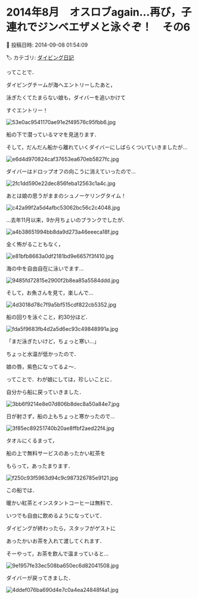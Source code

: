 # 2014年8月　オスロブagain…再び，子連れでジンベエザメと泳ぐぞ！　その6

📅 投稿日時: 2014-09-08 01:54:09

🏷️ カテゴリ: [ダイビング日記](ce3a7a8d424d112fce83ee85c81a0e344.md)

ってことで．





ダイビングチームが海へエントリーしたあと，


泳ぎたくてたまらない娘も，ダイバーを追いかけて


すぐエントリー！




![53e0ac9541170ae91e2f49576c95fbb6.jpg](images/53e0ac9541170ae91e2f49576c95fbb6.jpg)




船の下で潜っているママを見送ります．





そして，だんだん船から離れていくダイバーにしばらくついていきましたが…




![e6d4d970824caf37653ea670eb5827fc.jpg](images/e6d4d970824caf37653ea670eb5827fc.jpg)




ダイバーはドロップオフの向こうに消えていったので…




![2fc1dd590e22dec856feba12563c1a4c.jpg](images/2fc1dd590e22dec856feba12563c1a4c.jpg)




あとは娘の思うがままのシュノーケリングタイム！




![c42a99f2a5d4afbc53062bc56c2c4048.jpg](images/c42a99f2a5d4afbc53062bc56c2c4048.jpg)




…去年11月以来，9か月ちょいのブランクでしたが．




![a4b38651994bb8da9d273a46eeeca18f.jpg](images/a4b38651994bb8da9d273a46eeeca18f.jpg)




全く怖がることもなく，




![e81bfb8663a0df2181bd9e6657f3f410.jpg](images/e81bfb8663a0df2181bd9e6657f3f410.jpg)




海の中を自由自在に泳いでます…




![9485fd72815e2900f2b8ea85a5584ddd.jpg](images/9485fd72815e2900f2b8ea85a5584ddd.jpg)




そして，お魚さんを見て，楽しんで…




![4d3018d78c7f9a5bf515cdf822cb5352.jpg](images/4d3018d78c7f9a5bf515cdf822cb5352.jpg)




船の回りを泳ぐこと，約30分ほど．




![fda5f9683fb4d2a5d6ec93c49848991a.jpg](images/fda5f9683fb4d2a5d6ec93c49848991a.jpg)




「まだ泳ぎたいけど，ちょっと寒い…」


ちょっと水温が低かったので．


娘の唇，紫色になってるよ～．


ってことで．わが娘にしては，珍しいことに．


自分から船に戻っていきました．




![3bb6f9214e8e07d806b8dec8a50a84e7.jpg](images/3bb6f9214e8e07d806b8dec8a50a84e7.jpg)







日が射さず，船の上もちょっと寒かったので…




![3f85ec89251740b20ae8ffbf2aed22f4.jpg](images/3f85ec89251740b20ae8ffbf2aed22f4.jpg)




タオルにくるまって，


船の上で無料サービスのあったかい紅茶を


もらって，あったまります．




![f250c93f5963d94c9c987326785e9121.jpg](images/f250c93f5963d94c9c987326785e9121.jpg)




この船では．


暖かい紅茶とインスタントコーヒーは無料で．


いつでも自由に飲めるようになっていて．


ダイビングが終わったら，スタッフがゲストに


あったかいお茶を入れて渡してくれます．





そーやって，お茶を飲んで温まっていると…




![9e1957fe33ec508ba650ec6d82041508.jpg](images/9e1957fe33ec508ba650ec6d82041508.jpg)




ダイバーが戻ってきました．




![4ddef076ba690d4e7c0a4ea24848f4a1.jpg](images/4ddef076ba690d4e7c0a4ea24848f4a1.jpg)
